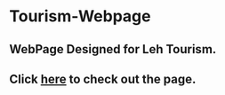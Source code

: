 # Tourism-Webpage

## WebPage Designed for Leh Tourism.

## Click [here](https://aniket126.github.io/Tourism-Webpage/leh.html) to check out the page.
